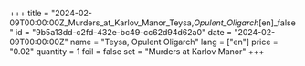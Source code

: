+++
title = "2024-02-09T00:00:00Z_Murders_at_Karlov_Manor_Teysa,_Opulent_Oligarch_[en]_false"
id = "9b5a13dd-c2fd-432e-bc49-cc62d94d62a0"
date = "2024-02-09T00:00:00Z"
name = "Teysa, Opulent Oligarch"
lang = ["en"]
price = "0.02"
quantity = 1
foil = false
set = "Murders at Karlov Manor"
+++
